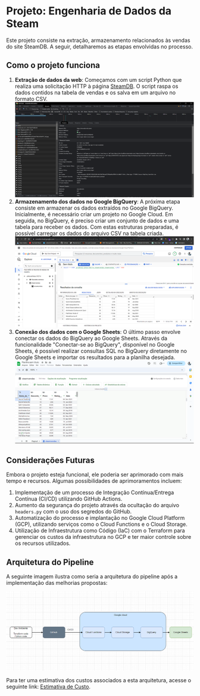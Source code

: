 # Projeto: Engenharia de Dados da Steam

Este projeto consiste na extração, armazenamento relacionados às vendas do site SteamDB. A seguir, detalharemos as etapas envolvidas no processo.

## Como o projeto funciona

1. **Extração de dados da web**: Começamos com um script Python que realiza uma solicitação HTTP à página [SteamDB](https://steamdb.info/sales/). O script raspa os dados contidos na tabela de vendas e os salva em um arquivo no formato CSV.
![Alt text](Docs/img/api_settings.png)
2. **Armazenamento dos dados no Google BigQuery**: A próxima etapa consiste em armazenar os dados extraídos no Google BigQuery. Inicialmente, é necessário criar um projeto no Google Cloud. Em seguida, no BigQuery, é preciso criar um conjunto de dados e uma tabela para receber os dados. Com estas estruturas preparadas, é possível carregar os dados do arquivo CSV na tabela criada.
![Alt text](Docs/img/bigquery_print.png)
3. **Conexão dos dados com o Google Sheets**: O último passo envolve conectar os dados do BigQuery ao Google Sheets. Através da funcionalidade "Conectar-se ao BigQuery", disponível no Google Sheets, é possível realizar consultas SQL no BigQuery diretamente no Google Sheets e importar os resultados para a planilha desejada.
![Alt text](Docs/img/google_sheets.png)

## Considerações Futuras

Embora o projeto esteja funcional, ele poderia ser aprimorado com mais tempo e recursos. Algumas possibilidades de aprimoramentos incluem:

1. Implementação de um processo de Integração Contínua/Entrega Contínua (CI/CD) utilizando GitHub Actions.
2. Aumento da segurança do projeto através da ocultação do arquivo `headers.py` com o uso dos segredos do GitHub.
3. Automatização do processo e implantação no Google Cloud Platform (GCP), utilizando serviços como o Cloud Functions e o Cloud Storage.
4. Utilização de Infraestrutura como Código (IaC) com o Terraform para gerenciar os custos da infraestrutura no GCP e ter maior controle sobre os recursos utilizados.

## Arquitetura do Pipeline

A seguinte imagem ilustra como seria a arquitetura do pipeline após a implementação das melhorias propostas:

![Arquitetura do Pipeline](Docs/img/arquitetura.png)

Para ter uma estimativa dos custos associados a esta arquitetura, acesse o seguinte link: [Estimativa de Custo](https://cloud.google.com/products/calculator/#id=04c1dc80-d414-46be-b3d2-5fe167f7db59).
